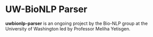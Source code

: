 # UW-BioNLP Parser

**uwbionlp-parser** is an ongoing project by the Bio-NLP group at the University of Washington led by Professor Meliha Yetisgen. 
